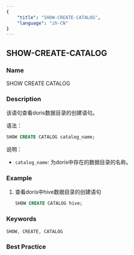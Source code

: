 ```yaml
---
{
    "title": "SHOW-CREATE-CATALOG",
    "language": "zh-CN"
}
---
```


<!--
Licensed to the Apache Software Foundation (ASF) under one
or more contributor license agreements.  See the NOTICE file
distributed with this work for additional information
regarding copyright ownership.  The ASF licenses this file
to you under the Apache License, Version 2.0 (the
"License"); you may not use this file except in compliance
with the License.  You may obtain a copy of the License at

  http://www.apache.org/licenses/LICENSE-2.0

Unless required by applicable law or agreed to in writing,
software distributed under the License is distributed on an
"AS IS" BASIS, WITHOUT WARRANTIES OR CONDITIONS OF ANY
KIND, either express or implied.  See the License for the
specific language governing permissions and limitations
under the License.
-->

## SHOW-CREATE-CATALOG

### Name

<version since="1.2">

SHOW CREATE CATALOG

</version>

### Description

该语句查看doris数据目录的创建语句。

语法：

```sql
SHOW CREATE CATALOG catalog_name;
```

说明：

- `catalog_name`: 为doris中存在的数据目录的名称。

### Example

1. 查看doris中hive数据目录的创建语句

   ```sql
   SHOW CREATE CATALOG hive;
   ```

### Keywords

    SHOW, CREATE, CATALOG

### Best Practice

